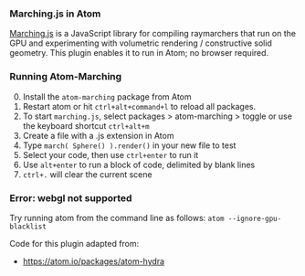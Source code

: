 ### Marching.js in Atom
[Marching.js](https://charlieroberts.github.io/marching) is a JavaScript library for compiling raymarchers that run on the GPU and experimenting with volumetric rendering / constructive solid geometry. This plugin enables it to run in Atom; no browser required.

### Running Atom-Marching
0. Install the `atom-marching` package from Atom
1. Restart atom or hit `ctrl+alt+command+l` to reload all packages.
2. To start `marching.js`, select packages > atom-marching > toggle or use the keyboard shortcut `ctrl+alt+m`
3. Create a file with a .js extension in Atom
4. Type `march( Sphere() ).render()` in your new file to test
5. Select your code, then use `ctrl+enter` to run it
6. Use `alt+enter` to run a block of code, delimited by blank lines
7. `ctrl+.` will clear the current scene

### Error: webgl not supported
Try running atom from the command line as follows:
`atom --ignore-gpu-blacklist `

Code for this plugin adapted from:
* https://atom.io/packages/atom-hydra
